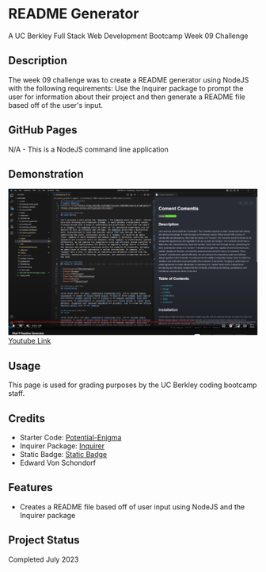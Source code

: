 # README Generator
A UC Berkley Full Stack Web Development Bootcamp Week 09 Challenge

## Description

The week 09 challenge was to create a README generator using NodeJS with the following requirements: Use the Inquirer package to prompt the user for information about their project and then generate a README file based off of the user's input.

## GitHub Pages

N/A - This is a NodeJS command line application

## Demonstration

![Demonstration](./Screenshot.png)
[Youtube Link](https://youtu.be/GUlMvpk-Ono)

## Usage

This page is used for grading purposes by the UC Berkley coding bootcamp staff.

## Credits

- Starter Code: [Potential-Enigma](https://github.com/coding-boot-camp/potential-enigma)
- Inquirer Package: [Inquirer](https://www.npmjs.com/package/inquirer)
- Static Badge: [Static Badge](https://shields.io/badges/static-badge)
- Edward Von Schondorf

## Features

- Creates a README file based off of user input using NodeJS and the Inquirer package

## Project Status

Completed July 2023